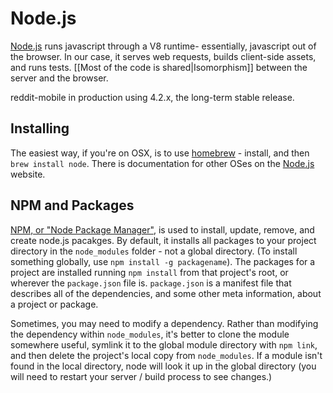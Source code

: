 Node.js
=======

[Node.js](https://nodejs.org/en/) runs javascript through a V8 runtime-
essentially, javascript out of the browser. In our case, it serves web requests,
builds client-side assets, and runs tests. [[Most of the code is shared|Isomorphism]]
between the server and the browser.

reddit-mobile in production using 4.2.x, the long-term stable release.

Installing
----------

The easiest way, if you're on OSX, is to use [homebrew](http://brew.sh/) -
install, and then `brew install node`. There is documentation for other OSes
on the [Node.js](https://nodejs.org/en/) website.

NPM and Packages
----------------

[NPM, or "Node Package Manager"](https://www.npmjs.com/), is used to install,
update, remove, and create node.js pacakges. By default, it installs all
packages to your project directory in the `node_modules` folder - not a global
directory. (To install something globally, use `npm install -g packagename`).
The packages for a project are installed running `npm install` from that
project's root, or wherever the `package.json` file is. `package.json` is a
manifest file that describes all of the dependencies, and some other meta
information, about a project or package.

Sometimes, you may need to modify a dependency. Rather than modifying the
dependency within `node_modules`, it's better to clone the module somewhere
useful, symlink it to the global module directory with `npm link`, and then
delete the project's local copy from `node_modules`. If a module isn't found
in the local directory, node will look it up in the global directory (you will
need to restart your server / build process to see changes.)
